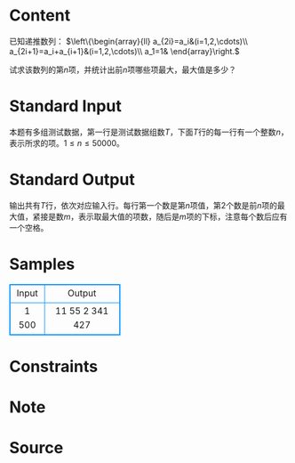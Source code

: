
# Content

已知递推数列：
$\left\\{\begin{array}{ll}
a\_{2i}=a\_i&(i=1,2,\cdots)\\\\ 
a\_{2i+1}=a\_i+a\_{i+1}&(i=1,2,\cdots)\\\\ 
a\_1=1&
\end{array}\right.$

试求该数列的第$n$项，并统计出前$n$项哪些项最大，最大值是多少？

# Standard Input

本题有多组测试数据，第一行是测试数据组数$T$，下面$T$行的每一行有一个整数$n$，表示所求的项。$1\le n\le 50000$。

# Standard Output

输出共有$T$行，依次对应输入行。每行第一个数是第$n$项值，第$2$个数是前$n$项的最大值，紧接是数$m$，表示取最大值的项数，随后是$m$项的下标，注意每个数后应有一个空格。

# Samples

<style>
        table,table tr th, table tr td { border:1px solid #0094ff; }
        table { width: 200px; min-height: 25px; line-height: 25px; text-align: center; border-collapse: collapse;}   
    </style>
<table>
	<tr>
		<td>Input</td>
		<td>Output</td>
	</tr>
<tr><td>1
500</td><td>11 55 2 341 427</td></tr></table>


# Constraints



# Note



# Source


